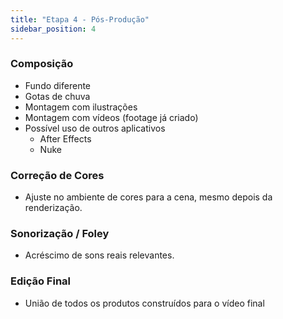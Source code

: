 ```yaml
---
title: "Etapa 4 - Pós-Produção"
sidebar_position: 4
---
```

### Composição
- Fundo diferente
- Gotas de chuva
- Montagem com ilustrações
- Montagem com vídeos (footage já criado)
- Possível uso de outros aplicativos
    - After Effects
    - Nuke

### Correção de Cores
- Ajuste no ambiente de cores para a cena, mesmo depois da renderização.

### Sonorização / Foley
- Acréscimo de sons reais relevantes.

### Edição Final
- União de todos os produtos construídos para o vídeo final
